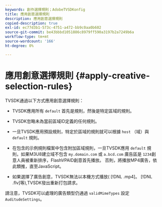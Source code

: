 ```yaml
---
keywords: 創作選擇規則；AdobeTVSDKonfig
title: 應用創意選擇規則
description: 應用創意選擇規則
copied-description: true
exl-id: ec77d3b1-573c-4751-a472-bb9c0aa0b602
source-git-commit: be43bbbd1051886c8979ff590a3197b2a7249b6a
workflow-type: tm+mt
source-wordcount: '166'
ht-degree: 0%

---
```


# 應用創意選擇規則 {#apply-creative-selection-rules}

TVSDK通過以下方式應用創意選擇規則：

* TVSDK應用所有 `default` 首先是規則，然後是特定區域的規則。
* TVSDK忽略未為當前區域ID定義的任何規則。
* 一旦TVSDK應用預設規則，特定於區域的規則就可以根據 `host` （域）與 `default` 規則。

* 在包含的示例規則檔案中包含附加區域規則，一旦TVSDK應用 `default` 規則，如果M3U8建立域不包含 `my.domain.com` 或 `a.bcd.com` 廣告區是 `1234`創意人員被重新排序，FlashVPAID創意首先播放。 否則，將播放MP4廣告，依此類推，直至JavaScript。

* 如果選擇了廣告創意，TVSDK無法以本機方式播放( [!DNL .mp4]。 [!DNL .flv]等),TVSDK發出重新打包請求。

請注意，TVSDK可以處理的廣告類型仍通過 `validMimeTypes` 設定 `AuditudeSettings`。

<!-- 

In Android 2.5 API docs, I see a 
<span class="codeph"> setValidMimeTypes</span> but not a 
<span class="codeph"> getValidMimeTypes</span>.

 -->
